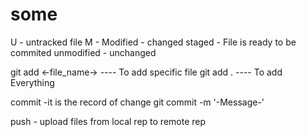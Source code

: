 # some
U - untracked file
M - Modified - changed 
staged - File is ready to be commited
unmodified - unchanged 

git add <-file_name-> ---- To add specific file 
git add . ---- To add Everything 

commit -it is the record of change
    git commit -m '-Message-'

push - upload files from local rep to remote rep




